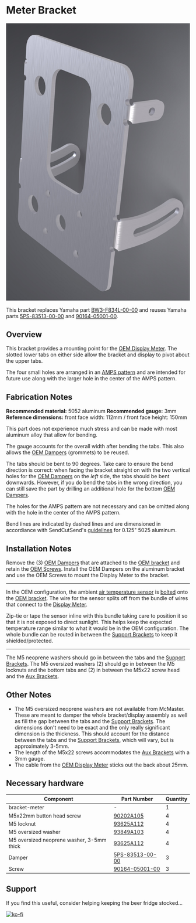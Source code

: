# Meter Bracket

![Meter Bracket](images/v06/bracket-meter.jpg)

This bracket replaces Yamaha part [BW3-F834L-00-00](https://yamaha-motor.com/parts/diagram/10635215/242368756?partNumber=BW3F834L0000) and reuses Yamaha parts [5PS-83513-00-00](https://yamaha-motor.com/parts/diagram/10635215/242368756?partNumber=5PS835130000) and [90164-05001-00](https://yamaha-motor.com/parts/diagram/10635215/242368756?partNumber=901640500100).

## Overview

This bracket provides a mounting point for the [OEM Display Meter](https://yamaha-motor.com/parts/diagram/10635215/242368756?partNumber=BW3835002000). The slotted lower tabs on either side allow the bracket and display to pivot about the upper tabs.

The four small holes are arranged in an [AMPS pattern](https://support.garmin.com/en-US/?faq=gwpdFQdJfH4oFEZ6hC4gG6) and are intended for future use along with the larger hole in the center of the AMPS pattern.


## Fabrication Notes

**Recommended material:** 5052 aluminum
**Recommended gauge:** 3mm
**Reference dimensions:** front face width: 112mm / front face height: 150mm

This part does not experience much stress and can be made with most aluminum alloy that allow for bending.

The gauge accounts for the overall width after bending the tabs. This also allows the [OEM Dampers](https://yamaha-motor.com/parts/diagram/10635215/242368756?partNumber=5PS835130000) (grommets) to be reused.

The tabs should be bent to 90 degrees. Take care to ensure the bend direction is correct: when facing the bracket straight on with the two vertical holes for the [OEM Dampers](https://yamaha-motor.com/parts/diagram/10635215/242368756?partNumber=5PS835130000) on the *left* side, the tabs should be bent downwards. However, if you do bend the tabs in the wrong direction, you can still save the part by drilling an additional hole for the bottom [OEM Dampers](https://yamaha-motor.com/parts/diagram/10635215/242368756?partNumber=5PS835130000).

The holes for the AMPS pattern are not necessary and can be omitted along with the hole in the center of the AMPS pattern.

Bend lines are indicated by dashed lines and are dimensioned in accordiance with SendCutSend's [guidelines](https://sendcutsend.com/materials/5052-aluminum/) for 0.125" 5025 aluminum.

## Installation Notes

Remove the (3) [OEM Dampers](https://yamaha-motor.com/parts/diagram/10635215/242368756?partNumber=5PS835130000) that are attached to the [OEM bracket](https://yamaha-motor.com/parts/diagram/10635215/242368756?partNumber=BW3F834L0000) and retain the [OEM Screws](https://yamaha-motor.com/parts/diagram/10635215/242368756?partNumber=901640500100). Install the OEM Dampers on the aluminum bracket and use the OEM Screws to mount the Display Meter to the bracket.

---

In the OEM configuration, the ambient [air temperature sensor](https://yamaha-motor.com/parts/diagram/10635215/242380396?partNumber=5YU858860000) is [bolted](https://yamaha-motor.com/parts/diagram/10635215/242368756?partNumber=913170501400) onto the [OEM bracket](https://yamaha-motor.com/parts/diagram/10635215/242368756?partNumber=BW3F834L0000). The wire for the sensor splits off from the bundle of wires that connect to the [Display Meter](https://yamaha-motor.com/parts/diagram/10635215/242368756?partNumber=BW3835002000).

Zip-tie or tape the sensor inline with this bundle taking care to position it so that it is not exposed to direct sunlight. This helps keep the expected temperature range similar to what it would be in the OEM configuration. The whole bundle can be routed in between the [Support Brackets](https://github.com/random1781/Tenere700/tree/main/tower/bracket-support) to keep it shielded/protected.

---

The M5 neoprene washers should go in between the tabs and the [Support Brackets](https://github.com/random1781/Tenere700/tree/main/tower/bracket-support). The M5 oversized washers (2) should go in between the M5 locknuts and the bottom tabs and (2) in between the M5x22 screw head and the [Aux Brackets]().

## Other Notes

- The M5 oversized neoprene washers are not available from McMaster. These are meant to damper the whole bracket/display assembly as well as fill the gap between the tabs and the [Support Brackets](). The dimensions don't need to be exact and the only really significant dimension is the thickness. This should account for the distance between the tabs and the [Support Brackets](), which will vary, but is approximately 3-5mm.
- The length of the M5x22 screws accommodates the [Aux Brackets](https://github.com/random1781/Tenere700/tree/main/tower/bracket-aux) with a 3mm gauge.
- The cable from the [OEM Display Meter](https://yamaha-motor.com/parts/diagram/10635215/242368756?partNumber=BW3835002000) sticks out the back about 25mm.

## Necessary hardware

|Component|Part Number|Quantity|
|--|--|--|
|bracket-meter|-|1|
|M5x22mm button head screw|[90202A105](https://www.mcmaster.com/92095A482)|4|
|M5 locknut|[93625A112](https://www.mcmaster.com/93625A112/)|4|
|M5 oversized washer|[93849A103](https://www.mcmaster.com/93849A103)|4|
|M5 oversized neoprene washer, 3-5mm thick|[93625A112](https://www.mcmaster.com/93625A112/)|4|
|Damper|[5PS-83513-00-00](https://yamaha-motor.com/parts/diagram/10635215/242368756?partNumber=5PS835130000)|3|
|Screw|[90164-05001-00](https://yamaha-motor.com/parts/diagram/10635215/242368756?partNumber=901640500100)|3|

## Support

If you find this useful, consider helping keeping the beer fridge stocked...

[![ko-fi](https://ko-fi.com/img/githubbutton_sm.svg)](https://ko-fi.com/N4N86PBC2)